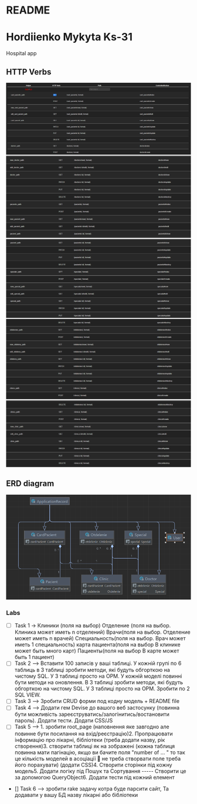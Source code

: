 # README

# Hordiienko Mykyta Ks-31
Hospital app


## HTTP Verbs


![img_2.png](img_2.png)
![img_3.png](img_3.png)
![img_4.png](img_4.png)
![img_5.png](img_5.png)
![img_6.png](img_6.png)



## ERD diagram
![img_9.png](img_9.png)

### Labs
- [ ]  Task 1 -> Клиники (поля на выбор)
Отделение (поля на выбор. Клиника может иметь n отделений)
Врачи(поля на выбор. Отделение может иметь n врачей)
Специальность(поля на выбор. Врач может иметь 1 специальность)
карта пациента(поля на выбор В клинике может быть много карт)
Пациенты(поля на выбор В карте может быть 1 пациент)
- [ ] Task 2 --> Вставити 100 записів у ваші таблиці. У кожній групі по 6 таблиць в 3 таблиці зробити методи, які будуть обгорткою на чистому SQL. У 3 таблиці просто на ОРМ.
  У кожній моделі повинні бути методи на оновлення. В 3 таблиці зробити методи, які будуть обгорткою на чистому SQL. У 3 таблиці просто на ОРМ.
  Зробити по 2 SQL VIEW.
- [ ] Task 3 --> Зробити CRUD форми под кодну модель + README file
- [ ] Task 4 --> Додати гем Devise до вашого веб застосунку (повинна бути можливість зареєструватись/залогінитись/востановити пароль). Додати тести. Додати CSS/JS
- [ ] Task 5 --> 1.  зробити root_page (наповнення яке завгодно але повинне бути посилання на  вхід/реєстрацію)2. Пропрацювати інформацію про лікарні, бібліотеки (треба додати назву, рік створення)3.  створити таблиці як на зображені (кожна таблиця повинна мати пагінацію,  якщо ви бачите поля "number of ... " то так це кількість моделей в асоціації 🙂 не треба створвати поле треба його порахувати) (додати CSS)4. Створити сторінки під кожну модель5. Додати логіку під Пошук та Сортування ----- Створити це за допомогою QueryObject6. Додати тести під кожний елемент
- [] Task 6 --> зробити rake задачу котра буде парсити сайт, Та додавати у вашу БД назву лікарні або бібліотеки
